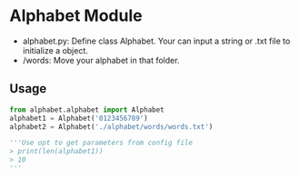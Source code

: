 # Alphabet  Module

- alphabet.py: Define class Alphabet. Your can input a string or .txt file to initialize a object.
- /words: Move your alphabet in that folder.

## Usage

```python
from alphabet.alphabet import Alphabet
alphabet1 = Alphabet('0123456789')
alphabet2 = Alphabet('./alphabet/words/words.txt')

'''Use opt to get parameters from config file
> print(len(alphabet1))
> 10
'''
```



